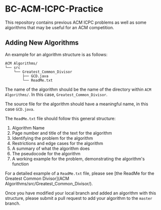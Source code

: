 # BC-ACM-ICPC-Practice
This repository contains previous ACM ICPC problems as well as some algorithms that may be useful for an ACM competition.

## Adding New Algorithms
An example for an algorithm structure is as follows:
```
ACM Algorithms/
└── src
    └── Greatest_Common_Divisor
        ├── GCD.java
        └── ReadMe.txt
```
The name of the algorithm should be the name of the directory within `ACM Algorithms/`. 
In this case, `Greatest_Common_Divisor`.

The source file for the algorithm should have a meaningful name, in this case `GCD.java`.

The `ReadMe.txt` file should follow this general structure:
<ol><!-- couldn't get the MarkDown ordered list to work properly -->
<li> Algorithm Name </li>
<li> Page number and title of the text for the algorithm </li>
<li> Identifying the problem for the algorithm </li>
<li> Restrictions and edge cases for the algorithm </li>
<li> A summary of what the algorithm does </li>
<li> The pseudocode for the algorithm </li>
<li> A working example for the problem, demonstrating the algorithm's function </li>
</ol>

For a detailed example of a `ReadMe.txt` file, please see [the ReadMe for the Greatest Common Divisor](ACM Algorithms/src/Greatest_Common_Divisor/).

Once you have modified your local branch and added an algorithm with this structure, please submit a pull request to add your algorithm to the `master` branch.
